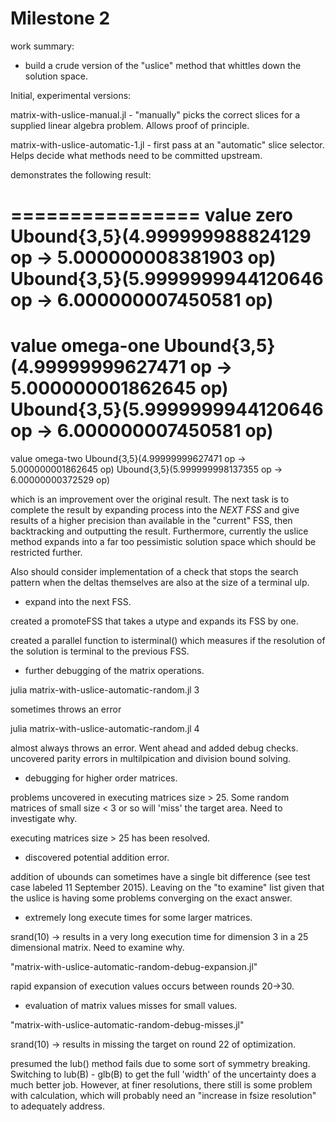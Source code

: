 Milestone 2
===========

work summary:

* build a crude version of the "uslice" method that whittles down the solution space.

Initial, experimental versions:

matrix-with-uslice-manual.jl - "manually" picks the correct slices for a supplied
linear algebra problem.  Allows proof of principle.

matrix-with-uslice-automatic-1.jl - first pass at an "automatic" slice selector.
Helps decide what methods need to be committed upstream.

demonstrates the following result:

  ================
  value zero
  Ubound{3,5}(4.999999988824129 op → 5.000000008381903 op)
  Ubound{3,5}(5.9999999944120646 op → 6.000000007450581 op)
  ================
  value omega-one
  Ubound{3,5}(4.99999999627471 op → 5.000000001862645 op)
  Ubound{3,5}(5.9999999944120646 op → 6.000000007450581 op)
  ================
  value omega-two
  Ubound{3,5}(4.99999999627471 op → 5.000000001862645 op)
  Ubound{3,5}(5.999999998137355 op → 6.00000000372529 op)

which is an improvement over the original result.  The next task is to complete
the result by expanding process into the *NEXT FSS* and give results of a higher
precision than available in the "current" FSS, then backtracking and outputting
the result.  Furthermore, currently the uslice method expands into a far too
pessimistic solution space which should be restricted further.

Also should consider implementation of a check that stops the search pattern
when the deltas themselves are also at the size of a terminal ulp.

* expand into the next FSS.

created a promoteFSS that takes a utype and expands its FSS by one.

created a parallel function to isterminal() which measures if the resolution
of the solution is terminal to the previous FSS.

* further debugging of the matrix operations.

julia matrix-with-uslice-automatic-random.jl 3

sometimes throws an error

julia matrix-with-uslice-automatic-random.jl 4

almost always throws an error.  Went ahead and added debug checks.
uncovered parity errors in multilpication and division bound solving.

* debugging for higher order matrices.

problems uncovered in executing matrices size > 25.  Some random matrices of small
size < 3 or so will 'miss' the target area.  Need to investigate why.

executing matrices size > 25 has been resolved.

* discovered potential addition error.

addition of ubounds can sometimes have a single bit difference (see test case
labeled 11 September 2015).  Leaving on the "to examine" list given that the
uslice is having some problems converging on the exact answer.

* extremely long execute times for some larger matrices.

srand(10) -> results in a very long execution time for dimension 3 in a 25
dimensional matrix.  Need to examine why.

"matrix-with-uslice-automatic-random-debug-expansion.jl"

rapid expansion of execution values occurs between rounds 20->30.

* evaluation of matrix values misses for small values.

"matrix-with-uslice-automatic-random-debug-misses.jl"

srand(10) -> results in missing the target on round 22 of optimization.

presumed the lub() method fails due to some sort of symmetry breaking.  Switching
to lub(B) - glb(B) to get the full 'width' of the uncertainty does a much better
job.  However, at finer resolutions, there still is some problem with calculation,
which will probably need an "increase in fsize resolution" to adequately address.
